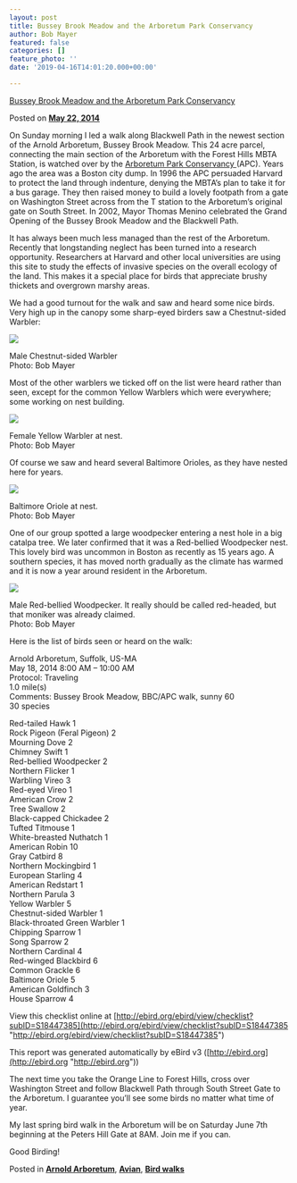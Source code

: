 ```yaml
---
layout: post
title: Bussey Brook Meadow and the Arboretum Park Conservancy
author: Bob Mayer
featured: false
categories: []
feature_photo: ''
date: '2019-04-16T14:01:20.000+00:00'

---
```

[Bussey Brook Meadow and the Arboretum Park Conservancy](http://www.arbotopia.com/bussey-brook-meadow-and-the-arboretum-park-conservancy/)

Posted on [**May 22, 2014**](http://www.arbotopia.com/bussey-brook-meadow-and-the-arboretum-park-conservancy/ "7:03 pm")

On Sunday morning I led a walk along Blackwell Path in the newest section of the Arnold Arboretum, Bussey Brook Meadow. This 24 acre parcel, connecting the main section of the Arboretum with the Forest Hills MBTA Station, is watched over by the [Arboretum Park Conservancy ](http://www.arboretumparkconservancy.org/ "Arboretum Park Conservancy")(APC). Years ago the area was a Boston city dump. In 1996 the APC persuaded Harvard to protect the land through indenture, denying the MBTA’s plan to take it for a bus garage. They then raised money to build a lovely footpath from a gate on Washington Street across from the T station to the Arboretum’s original gate on South Street. In 2002, Mayor Thomas Menino celebrated the Grand Opening of the Bussey Brook Meadow and the Blackwell Path.

It has always been much less managed than the rest of the Arboretum. Recently that longstanding neglect has been turned into a research opportunity. Researchers at Harvard and other local universities are using this site to study the effects of invasive species on the overall ecology of the land. This makes it a special place for birds that appreciate brushy thickets and overgrown marshy areas.

We had a good turnout for the walk and saw and heard some nice birds. Very high up in the canopy some sharp-eyed birders saw a Chestnut-sided Warbler:

![](/images/P1010089.jpg)

Male Chestnut-sided Warbler  
Photo: Bob Mayer

Most of the other warblers we ticked off on the list were heard rather than seen, except for the common Yellow Warblers which were everywhere; some working on nest building.

![](/images/P1030111.jpg)

Female Yellow Warbler at nest.  
Photo: Bob Mayer

Of course we saw and heard several Baltimore Orioles, as they have nested here for years.

![](/images/P1030005_1-1.jpg)

Baltimore Oriole at nest.  
Photo: Bob Mayer

One of our group spotted a large woodpecker entering a nest hole in a big catalpa tree. We later confirmed that it was a Red-bellied Woodpecker nest. This lovely bird was uncommon in Boston as recently as 15 years ago. A southern species, it has moved north gradually as the climate has warmed and it is now a year around resident in the Arboretum.

![](/images/P1030156-2.jpg)

Male Red-bellied Woodpecker. It really should be called red-headed, but that moniker was already claimed.  
Photo: Bob Mayer

Here is the list of birds seen or heard on the walk:

Arnold Arboretum, Suffolk, US-MA  
May 18, 2014 8:00 AM – 10:00 AM  
Protocol: Traveling  
1\.0 mile(s)  
Comments: Bussey Brook Meadow, BBC/APC walk, sunny 60  
30 species

Red-tailed Hawk 1  
Rock Pigeon (Feral Pigeon) 2  
Mourning Dove 2  
Chimney Swift 1  
Red-bellied Woodpecker 2  
Northern Flicker 1  
Warbling Vireo 3  
Red-eyed Vireo 1  
American Crow 2  
Tree Swallow 2  
Black-capped Chickadee 2  
Tufted Titmouse 1  
White-breasted Nuthatch 1  
American Robin 10  
Gray Catbird 8  
Northern Mockingbird 1  
European Starling 4  
American Redstart 1  
Northern Parula 3  
Yellow Warbler 5  
Chestnut-sided Warbler 1  
Black-throated Green Warbler 1  
Chipping Sparrow 1  
Song Sparrow 2  
Northern Cardinal 4  
Red-winged Blackbird 6  
Common Grackle 6  
Baltimore Oriole 5  
American Goldfinch 3  
House Sparrow 4

View this checklist online at [http://ebird.org/ebird/view/checklist?subID=S18447385](http://ebird.org/ebird/view/checklist?subID=S18447385 "http://ebird.org/ebird/view/checklist?subID=S18447385")

This report was generated automatically by eBird v3 ([http://ebird.org](http://ebird.org "http://ebird.org"))

The next time you take the Orange Line to Forest Hills, cross over Washington Street and follow Blackwell Path through South Street Gate to the Arboretum. I guarantee you’ll see some birds no matter what time of year.

My last spring bird walk in the Arboretum will be on Saturday June 7th beginning at the Peters Hill Gate at 8AM. Join me if you can.

Good Birding!

Posted in [**Arnold Arboretum**](http://www.arbotopia.com/category/arboretum/), [**Avian**](http://www.arbotopia.com/category/avian/), [**Bird walks**](http://www.arbotopia.com/category/bird-walks/)